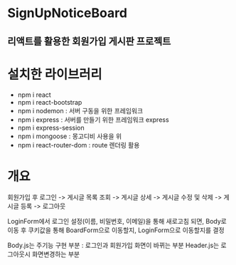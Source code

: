 # SignUpNoticeBoard

## 리액트를 활용한 회원가입 게시판 프로젝트 

# 설치한 라이브러리 
- npm i react 
- npm i react-bootstrap
- npm i nodemon : 서버 구동을 위한 프레임워크 
- npm i express : 서버를 만들기 위한 프레임워크 express 
- npm i express-session
- npm i mongoose : 몽고디비 사용을 위
- npm i react-router-dom : route 렌더링 활용 

# 개요 
회원가입 후 로그인 -> 게시글 목록 조회 -> 게시글 상세 -> 게시글 수정 및 삭제 
                  -> 게시글 등록 
                  -> 로그아웃 
                  
LoginForm에서 로그인 설정(이름, 비밀번호, 이메일)을 통해 새로고침 되면, Body로 이동 후 쿠키값을 통해 BoardForm으로 이동할지, LoginForm으로 이동할지를 결정 

Body.js는 주기능 구현 부분 : 로그인과 회원가입 화면이 바뀌는 부분
Header.js는 로그아웃시 화면변경하는 부분
